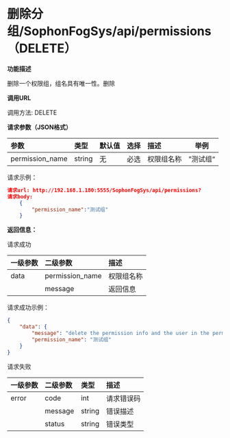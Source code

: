 # 删除分组/SophonFogSys/api/permissions（DELETE）

**功能描述**

删除一个权限组，组名具有唯一性。删除

**调用URL**

调用方法: DELETE

**请求参数（JSON格式）**

| 参数                  | 类型    |   默认值   | 选择 | 描述                                                         |   举例   |
| :-------------------- | :------ | ----------------------------------- | :--- | :----------------------------------------------------------- | --------------------------------- |
| permission_name       | string  | 无                                  | 必选 | 权限组名称                                                   | ”测试组“                          |

请求示例：

```json
请求url: http://192.168.1.180:5555/SophonFogSys/api/permissions?
请求body:
	{
        "permission_name":"测试组"
	}
```



**返回信息：**

请求成功

| 一级参数 | 二级参数        | 描述       |
| :------- | :-------------- | :--------- |
| data     | permission_name | 权限组名称 |
|          | message         | 返回信息   |

请求成功示例：

```json
{
    "data": {
        "message": "delete the permission info and the user in the permission",
        "permission_name": "测试组"
    }
}
```

请求失败

| 一级参数 | 二级参数 | 类型   | 描述       |
| :------- | :------- | :----- | :--------- |
| error    | code     | int    | 请求错误码 |
|          | message  | string | 错误描述   |
|          | status   | string | 错误类型   |
